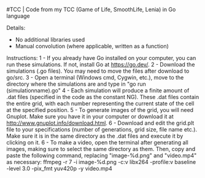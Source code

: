 #TCC | Code from my TCC (Game of Life, SmoothLife, Lenia) in Go language

Details:
- No additional libraries used
- Manual convolution (where applicable, written as a function)

Instructions:
1 - If you already have Go installed on your computer, you can run these simulations. If not, install Go at https://go.dev/.
2 - Download the simulations (.go files). You may need to move the files after download to go/src.
3 - Open a terminal (Windows cmd, Cygwin, etc.), move to the directory where the simulations are and type in "go run (simulationname).go"
4 - Each simulation will produce a finite amount of .dat files (specified in the code as the constant NG). These .dat files contain the entire grid, with each number representing the current state of the cell at the specified position.
5 - To generate images of the grid, you will need Gnuplot. Make sure you have it in your computer or download it at http://www.gnuplot.info/download.html.
6 - Download and edit the grid.plt file to your specifications (number of generations, grid size, file name etc.). Make sure it is in the same directory as the .dat files and execute it by clicking on it.
6 - To make a video, open the terminal after generating all images, making sure to select the same directory as them. Then, copy and paste the following command, replacing "image-%d.png" and "video.mp4" as necessary: 
ffmpeg -r 7 -i image-%d.png -c:v libx264 -profile:v baseline -level 3.0 -pix_fmt yuv420p -y video.mp4
